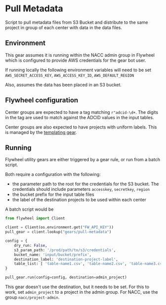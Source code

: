 # Pull Metadata

Script to pull metadata files from S3 Bucket and distribute to the same project in group of each center with data in the data files.

## Environment

This gear assumes it is running within the NACC admin group in Flywheel which is configured to provide AWS credentials for the gear bot user.

If running locally the following environment variables will need to be set
`AWS_SECRET_ACCESS_KEY`, `AWS_ACCESS_KEY_ID`, `AWS_DEFAULT_REGION`

Also, assumes the data has been placed in an S3 bucket.

## Flywheel configuration

Center groups are expected to have a tag matching `r"adcid-\d+`. 
The digits in the tag are used to match against the ADCID values in the input tables.

Center groups are also expected to have projects with uniform labels.
This is managed by the [templating gear](../push_template/).

## Running

Flywheel utility gears are either triggered by a gear rule, or run from a batch script.

Both require a configuration with the following:

- the parameter path to the root for the credentials for the S3 bucket. The credentials should include parameters `accesskey`, `secretkey`, `region`
- the bucket prefix for the input table files
- the label of the destination projects to be used within each center

A batch script would be
```python
from flywheel import Client

client = Client(os.environment.get("FW_API_KEY"))
pull_gear = client.lookup("gears/pull-metadata")

config = {
    dry_run: False,
    s3_param_path: '/prod/path/to/s3/credentials',
    bucket_name: 'input/bucket/prefix',
    destination_label: 'destination-project-label',
    table_list: [ 'table-name1.csv', 'table-name2.csv', 'table-name3.csv' ]
}

pull_gear.run(config=config, destination=admin_project)
```

This gear doesn't use the destination, but it needs to be set.
For this to work, set `admin_project` to a project in the admin group.
For NACC, use the group `nacc/project-admin`.

